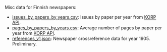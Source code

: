
Misc data for Finnish newspapers:

 * [issues_by_papers_by_years.csv](issues_by_papers_by_years.csv): Issues by paper per year from [KORP API](https://www.kielipankki.fi/support/korpapi/).
 * [pages_by_papers_by_years.csv](pages_by_papers_by_years.csv): Average number of pages by paper per year from [KORP API](https://www.kielipankki.fi/support/korpapi/).
 * [references_v1.json](references_v1.json): Newspaper crossreference data for year 1905. Preliminary.
 